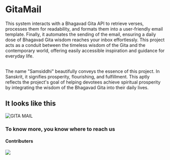 # GitaMail

 This system interacts with a Bhagavad Gita API to retrieve verses, processes them for readability, and formats them into a user-friendly email template. Finally, it automates the sending of the email, ensuring a daily dose of Bhagavad Gita wisdom reaches your inbox effortlessly. This project acts as a conduit between the timeless wisdom of the Gita and the contemporary world, offering easily accessible inspiration and guidance for everyday life.

 <br>
 The name "Samsiddhi" beautifully conveys the essence of this project. In Sanskrit, it signifies prosperity, flourishing, and fulfillment. This aptly reflects the project's goal of helping devotees achieve spiritual prosperity by integrating the wisdom of the Bhagavad Gita into their daily lives.

## It looks like this
![GITA MAIL](https://github.com/haritmohanta/GitaMail/assets/97934749/6e8e52b8-91f1-4f2c-9290-412531bc0ea3)

### To know more, you know where to reach us

#### Contributers

<a href="https://github.com/aloner-pro/GitaMail/graphs/contributors">
  <img src="https://contrib.rocks/image?repo=aloner-pro/GitaMail" />
</a>

